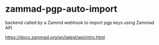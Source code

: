 # zammad-pgp-auto-import
backend called by a Zammd webhook to import pgp keys using Zammad API


https://docs.zammad.org/en/latest/api/intro.html


